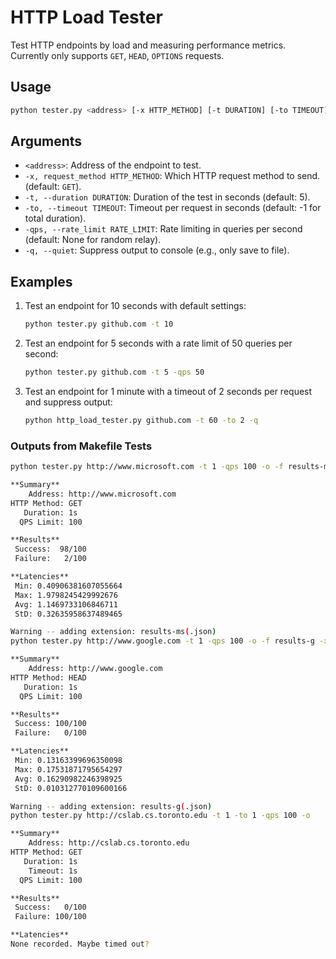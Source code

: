 # HTTP Load Tester

Test HTTP endpoints by load and measuring performance metrics. Currently only supports `GET`, `HEAD`, `OPTIONS` requests.

## Usage

```sh
python tester.py <address> [-x HTTP_METHOD] [-t DURATION] [-to TIMEOUT] [-qps RATE_LIMIT] [-q]
```

## Arguments

- `<address>`: Address of the endpoint to test.
- `-x, request_method HTTP_METHOD`: Which HTTP request method to send. (default: `GET`).
- `-t, --duration DURATION`: Duration of the test in seconds (default: 5).
- `-to, --timeout TIMEOUT`: Timeout per request in seconds (default: -1 for total duration).
- `-qps, --rate_limit RATE_LIMIT`: Rate limiting in queries per second (default: None for random relay).
- `-q, --quiet`: Suppress output to console (e.g., only save to file).

## Examples

1. Test an endpoint for 10 seconds with default settings:

   ```sh
   python tester.py github.com -t 10
   ```

2. Test an endpoint for 5 seconds with a rate limit of 50 queries per second:

   ```sh
   python tester.py github.com -t 5 -qps 50
   ```

3. Test an endpoint for 1 minute with a timeout of 2 seconds per request and suppress output:

   ```sh
   python http_load_tester.py github.com -t 60 -to 2 -q
   ```

### Outputs from Makefile Tests

```sh
python tester.py http://www.microsoft.com -t 1 -qps 100 -o -f results-ms

**Summary**
    Address: http://www.microsoft.com
HTTP Method: GET
   Duration: 1s
  QPS Limit: 100

**Results**
 Success:  98/100
 Failure:   2/100

**Latencies**
 Min: 0.40906381607055664
 Max: 1.9798245429992676
 Avg: 1.1469733106846711
 StD: 0.32635958637489465

Warning -- adding extension: results-ms(.json)
python tester.py http://www.google.com -t 1 -qps 100 -o -f results-g -x HEAD

**Summary**
    Address: http://www.google.com
HTTP Method: HEAD
   Duration: 1s
  QPS Limit: 100

**Results**
 Success: 100/100
 Failure:   0/100

**Latencies**
 Min: 0.13163399696350098
 Max: 0.17531871795654297
 Avg: 0.16290982246398925
 StD: 0.010312770109600166

Warning -- adding extension: results-g(.json)
python tester.py http://cslab.cs.toronto.edu -t 1 -to 1 -qps 100 -o

**Summary**
    Address: http://cslab.cs.toronto.edu
HTTP Method: GET
   Duration: 1s
    Timeout: 1s
  QPS Limit: 100

**Results**
 Success:   0/100
 Failure: 100/100

**Latencies**
None recorded. Maybe timed out?
```